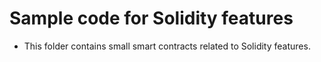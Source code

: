 # Sample code for Solidity features

- This folder contains small smart contracts related to Solidity features.
